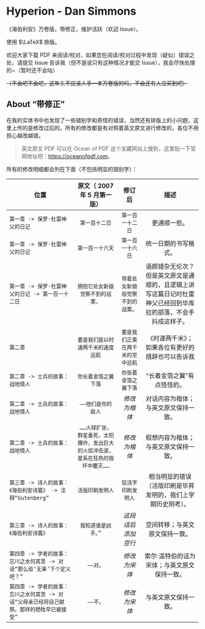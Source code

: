 # Hyperion - Dan Simmons

《海伯利安》万卷版，带修正，维护活跃（欢迎 $\mathrm{Issue}$）。

使用 $\LaTeX$ 排版。

欢迎大家下载 $\mathrm{PDF}$ 来阅读/校对，如果您在阅读/校对过程中发现（疑似）错误之处，请提交 $\mathrm{Issue}$ 告诉我（但不是说只有这种情况才能交 $\mathrm{Issue}$），我会尽快处理的~（暂时还不会咕）

~~（不会吧不会吧，这年头不应该人手一本万卷版的吗，不会还有人没买到吧）~~

## About “带修正”

在我的实体书中也发现了一些错别字和奇怪的错误，当然还有排版上的小问题，这里上传的是修改过后的。所有的修改都是有对照着英文原文进行修改的，各位不用担心越改越错。

> 英文原文 PDF 可以在 Ocean of PDF 这个宝藏网站上搜到，这里贴一下官网地址吧：<https://oceanofpdf.com>。

所有的修改明细都会列在下面（不包括明显的错别字）：

|                                            位置                                            |                          原文（ $2007$ 年 $5$ 月第一版）                          |              修订后              |                                                     描述                                                     |
| ------------------------------------------------------------------------------------------ |:--------------------------------------------------------------------------------:|:--------------------------------:|:------------------------------------------------------------------------------------------------------------:|
|                              `第一章 -> 保罗·杜雷神父的日记`                               |                                  `第一百十二日`                                  |         `第一百一十二日`         |                                                 更通顺一些。                                                 |
|                              `第一章 -> 保罗·杜雷神父的日记`                               |                                 `第一百一十六天`                                 |         `第一百一十六日`         |                                             统一日期的书写格式。                                             |
|                     `第一章 -> 保罗·杜雷神父的日记 -> 第一百一十二日`                      |                         `拥抱它处女新娘觉察不到的战栗，`                         | `带着处女新娘般觉察不到的战栗。` | 语颇错杂无伦次？但是英文原文是通顺的，且逻辑上讲写这篇日记时杜雷神父已经回到毕库拉的部落，不会手抖成这样子。 |
|                                          `第二章`                                          |                        `要是我们是以时速两千米的速度巡航`                        | `要是我们正乘在两千米的空中巡航` |                               《时速两千米》；如果各位有更好的措辞也可以告诉我                               |
|                              `第二章 -> 士兵的故事：战地情人`                              |                               `你长着金箔之翼下落`                               |       `你张着金箔之翼下落`       |                                          “长着金箔之翼”有点怪怪的。                                          |
|                              `第二章 -> 士兵的故事：战地情人`                              |                                `——他们是你的敌人`                                |           *修改为楷体*           |                                     对话内容为楷体；与英文原文保持一致。                                     |
|                              `第二章 -> 士兵的故事：战地情人`                              | `……火球扩张，群星垂死，太阳爆炸，发出巨大的火焰冲击波，星系在狂热的毁坏中覆灭……` |           *修改为楷体*           |                                     假想内容为楷体；与英文原文保持一致。                                     |
|                `第三章 -> 诗人的故事：《海伯利安诗篇》 -> 注释“Gutenberg”`                 |                                 `活版印刷发明人`                                 |        `铅活字印刷发明人`        |                         相当明显的错误（活版印刷是毕昇发明的，我们上学期历史刚考）。                         |
|                          `第三章 -> 诗人的故事：《海伯利安诗篇》`                          |                               `我知道谁是凶手。”`                                |        *这段话后添加空行*        |                                        空间转移；与英文原文保持一致。                                        |
|          `第四章 -> 学者的故事：忘川之水何其苦 -> 对话“那么给‘无辜’下个定义吧？”`          |                                     `——对。`                                     |           *修改为宋体*           |                                 索尔·温特伯的话为宋体；与英文原文保持一致。                                  |
| `第四章 -> 学者的故事：忘川之水何其苦 -> 对话“父母亲已经将自己献祭。那样的牺牲早已被接受”` |                                     `——不。`                                     |           *修改为宋体*           |                                             与英文原文保持一致。                                             |
